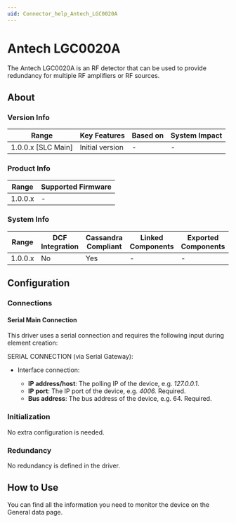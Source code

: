 ```yaml
---
uid: Connector_help_Antech_LGC0020A
---
```


# Antech LGC0020A

The Antech LGC0020A is an RF detector that can be used to provide redundancy for multiple RF amplifiers or RF sources.

## About

### Version Info

| **Range**            | **Key Features** | **Based on** | **System Impact** |
|----------------------|------------------|--------------|-------------------|
| 1.0.0.x \[SLC Main\] | Initial version  | \-           | \-                |

### Product Info

| **Range** | **Supported Firmware** |
|-----------|------------------------|
| 1.0.0.x   | \-                     |

### System Info

| **Range** | **DCF Integration** | **Cassandra Compliant** | **Linked Components** | **Exported Components** |
|-----------|---------------------|-------------------------|-----------------------|-------------------------|
| 1.0.0.x   | No                  | Yes                     | \-                    | \-                      |

## Configuration

### Connections

#### Serial Main Connection

This driver uses a serial connection and requires the following input during element creation:

SERIAL CONNECTION (via Serial Gateway):

- Interface connection:

  - **IP address/host**: The polling IP of the device, e.g. *127.0.0.1*.
  - **IP port**: The IP port of the device, e.g. *4006.* Required.
  - **Bus address**: The bus address of the device, e.g. 64. Required.

### Initialization

No extra configuration is needed.

### Redundancy

No redundancy is defined in the driver.

## How to Use

You can find all the information you need to monitor the device on the General data page.
